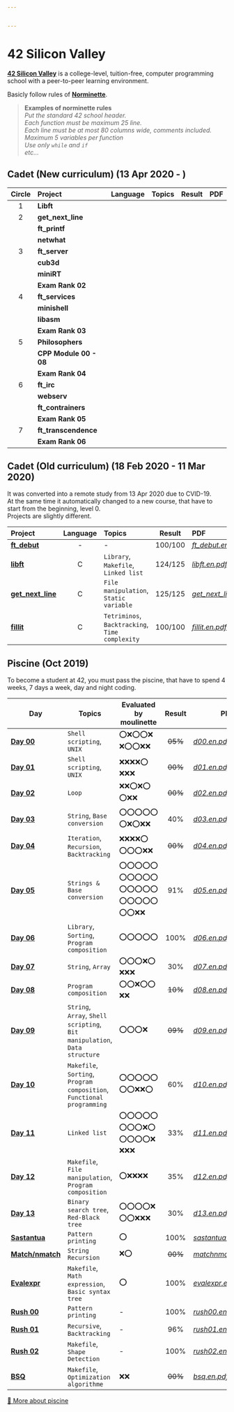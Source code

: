 ```yaml
---


---
```


<h1 id="silicon-valley">42 Silicon Valley</h1>
<p><strong><a href="https://www.42.us.org">42 Silicon Valley</a></strong> is a college-level, tuition-free, computer programming school with a peer-to-peer learning environment.</p>
<p>Basicly follow rules of <strong><a href="https://github.com/lisy0123/42/blob/master/norminette.en.pdf">Norminette</a></strong>.</p>
<blockquote>
<p><strong>Examples of norminette rules</strong><br>
<em>Put the standard 42 school header.</em><br>
<em>Each function must be maximum 25 line.</em><br>
<em>Each line must be at most 80 columns wide, comments included.</em><br>
<em>Maximum 5 variables per function</em><br>
<em>Use only <code>while</code> and <code>if</code></em><br>
<em>etc…</em></p>
</blockquote>
<h2 id="cadet-new-curriculum-13-apr-2020---">Cadet (New curriculum) (13 Apr 2020 - )</h2>

<table>
<thead>
<tr>
<th align="center">Circle</th>
<th align="left">Project</th>
<th align="center">Language</th>
<th align="left">Topics</th>
<th align="center">Result</th>
<th align="left">PDF</th>
</tr>
</thead>
<tbody>
<tr>
<td align="center">1</td>
<td align="left"><strong>Libft</strong></td>
<td align="center"></td>
<td align="left"></td>
<td align="center"></td>
<td align="left"></td>
</tr>
<tr>
<td align="center">2</td>
<td align="left"><strong>get_next_line</strong></td>
<td align="center"></td>
<td align="left"></td>
<td align="center"></td>
<td align="left"></td>
</tr>
<tr>
<td align="center"></td>
<td align="left"><strong>ft_printf</strong></td>
<td align="center"></td>
<td align="left"></td>
<td align="center"></td>
<td align="left"></td>
</tr>
<tr>
<td align="center"></td>
<td align="left"><strong>netwhat</strong></td>
<td align="center"></td>
<td align="left"></td>
<td align="center"></td>
<td align="left"></td>
</tr>
<tr>
<td align="center">3</td>
<td align="left"><strong>ft_server</strong></td>
<td align="center"></td>
<td align="left"></td>
<td align="center"></td>
<td align="left"></td>
</tr>
<tr>
<td align="center"></td>
<td align="left"><strong>cub3d</strong></td>
<td align="center"></td>
<td align="left"></td>
<td align="center"></td>
<td align="left"></td>
</tr>
<tr>
<td align="center"></td>
<td align="left"><strong>miniRT</strong></td>
<td align="center"></td>
<td align="left"></td>
<td align="center"></td>
<td align="left"></td>
</tr>
<tr>
<td align="center"></td>
<td align="left"><strong>Exam Rank 02</strong></td>
<td align="center"></td>
<td align="left"></td>
<td align="center"></td>
<td align="left"></td>
</tr>
<tr>
<td align="center">4</td>
<td align="left"><strong>ft_services</strong></td>
<td align="center"></td>
<td align="left"></td>
<td align="center"></td>
<td align="left"></td>
</tr>
<tr>
<td align="center"></td>
<td align="left"><strong>minishell</strong></td>
<td align="center"></td>
<td align="left"></td>
<td align="center"></td>
<td align="left"></td>
</tr>
<tr>
<td align="center"></td>
<td align="left"><strong>libasm</strong></td>
<td align="center"></td>
<td align="left"></td>
<td align="center"></td>
<td align="left"></td>
</tr>
<tr>
<td align="center"></td>
<td align="left"><strong>Exam Rank 03</strong></td>
<td align="center"></td>
<td align="left"></td>
<td align="center"></td>
<td align="left"></td>
</tr>
<tr>
<td align="center">5</td>
<td align="left"><strong>Philosophers</strong></td>
<td align="center"></td>
<td align="left"></td>
<td align="center"></td>
<td align="left"></td>
</tr>
<tr>
<td align="center"></td>
<td align="left"><strong>CPP Module 00 - 08</strong></td>
<td align="center"></td>
<td align="left"></td>
<td align="center"></td>
<td align="left"></td>
</tr>
<tr>
<td align="center"></td>
<td align="left"><strong>Exam Rank 04</strong></td>
<td align="center"></td>
<td align="left"></td>
<td align="center"></td>
<td align="left"></td>
</tr>
<tr>
<td align="center">6</td>
<td align="left"><strong>ft_irc</strong></td>
<td align="center"></td>
<td align="left"></td>
<td align="center"></td>
<td align="left"></td>
</tr>
<tr>
<td align="center"></td>
<td align="left"><strong>webserv</strong></td>
<td align="center"></td>
<td align="left"></td>
<td align="center"></td>
<td align="left"></td>
</tr>
<tr>
<td align="center"></td>
<td align="left"><strong>ft_contrainers</strong></td>
<td align="center"></td>
<td align="left"></td>
<td align="center"></td>
<td align="left"></td>
</tr>
<tr>
<td align="center"></td>
<td align="left"><strong>Exam Rank 05</strong></td>
<td align="center"></td>
<td align="left"></td>
<td align="center"></td>
<td align="left"></td>
</tr>
<tr>
<td align="center">7</td>
<td align="left"><strong>ft_transcendence</strong></td>
<td align="center"></td>
<td align="left"></td>
<td align="center"></td>
<td align="left"></td>
</tr>
<tr>
<td align="center"></td>
<td align="left"><strong>Exam Rank 06</strong></td>
<td align="center"></td>
<td align="left"></td>
<td align="center"></td>
<td align="left"></td>
</tr>
</tbody>
</table><h2 id="cadet-old-curriculum-18-feb-2020---11-mar-2020">Cadet (Old curriculum) (18 Feb 2020 - 11 Mar 2020)</h2>
<p>It was converted into a remote study from 13 Apr 2020 due to CVID-19.<br>
At the same time it automatically changed to a new course, that have to start from the beginning, level 0.<br>
Projects are slightly different.</p>

<table>
<thead>
<tr>
<th align="left">Project</th>
<th align="center">Language</th>
<th align="left">Topics</th>
<th align="center">Result</th>
<th align="left">PDF</th>
</tr>
</thead>
<tbody>
<tr>
<td align="left"><a href="https://github.com/lisy0123/42/tree/master/Cadet_old/ft_debut"><strong>ft_debut</strong></a></td>
<td align="center">-</td>
<td align="left">-</td>
<td align="center">100/100</td>
<td align="left"><a href="https://github.com/lisy0123/42/blob/master/Cadet_old/PDF/ft_debut.en.pdf"><em>ft_debut.en.pdf</em></a></td>
</tr>
<tr>
<td align="left"><a href="https://github.com/lisy0123/42/tree/master/Cadet_old/libft"><strong>libft</strong></a></td>
<td align="center">C</td>
<td align="left"><code>Library</code>, <code>Makefile</code>, <code>Linked list</code></td>
<td align="center">124/125</td>
<td align="left"><a href="https://github.com/lisy0123/42/blob/master/Cadet_old/PDF/libft.en.pdf"><em>libft.en.pdf</em></a></td>
</tr>
<tr>
<td align="left"><a href="https://github.com/lisy0123/42/tree/master/Cadet_old/get_next_line"><strong>get_next_line</strong></a></td>
<td align="center">C</td>
<td align="left"><code>File manipulation</code>, <code>Static variable</code></td>
<td align="center">125/125</td>
<td align="left"><a href="https://github.com/lisy0123/42/blob/master/Cadet_old/PDF/get_next_line.en.pdf"><em>get_next_line.en.pdf</em></a></td>
</tr>
<tr>
<td align="left"><a href="https://github.com/lisy0123/42/tree/master/Cadet_old/fillit"><strong>fillit</strong></a></td>
<td align="center">C</td>
<td align="left"><code>Tetriminos</code>, <code>Backtracking</code>, <code>Time complexity</code></td>
<td align="center">100/100</td>
<td align="left"><a href="https://github.com/lisy0123/42/blob/master/Cadet_old/PDF/fillit.en.pdf"><em>fillit.en.pdf</em></a></td>
</tr>
</tbody>
</table><h2 id="piscine-oct-2019">Piscine (Oct 2019)</h2>
<p>To become a student at 42, you must pass the piscine, that have to spend 4 weeks, 7 days a week, day and night coding.</p>

<table>
<thead>
<tr>
<th>Day</th>
<th>Topics</th>
<th>Evaluated by moulinette</th>
<th align="center">Result</th>
<th>PDF</th>
</tr>
</thead>
<tbody>
<tr>
<td><a href="https://github.com/lisy0123/42/tree/master/Piscine/d00"><strong>Day 00</strong></a></td>
<td><code>Shell scripting</code>, <code>UNIX</code></td>
<td>⭕️❌⭕️⭕️❌ ❌⭕️⭕️❌❌</td>
<td align="center"><s>05%</s></td>
<td><a href="https://github.com/lisy0123/42/blob/master/Piscine/PDF/d00.en.pdf"><em>d00.en.pdf</em></a></td>
</tr>
<tr>
<td><a href="https://github.com/lisy0123/42/tree/master/Piscine/d01"><strong>Day 01</strong></a></td>
<td><code>Shell scripting</code>, <code>UNIX</code></td>
<td>❌❌❌❌⭕️ ❌❌❌</td>
<td align="center"><s>00%</s></td>
<td><a href="https://github.com/lisy0123/42/blob/master/Piscine/PDF/d01.en.pdf"><em>d01.en.pdf</em></a></td>
</tr>
<tr>
<td><a href="https://github.com/lisy0123/42/tree/master/Piscine/d02"><strong>Day 02</strong></a></td>
<td><code>Loop</code></td>
<td>❌❌⭕️❌⭕️ ⭕️❌❌</td>
<td align="center"><s>00%</s></td>
<td><a href="https://github.com/lisy0123/42/blob/master/Piscine/PDF/d02.en.pdf"><em>d02.en.pdf</em></a></td>
</tr>
<tr>
<td><a href="https://github.com/lisy0123/42/tree/master/Piscine/d03"><strong>Day 03</strong></a></td>
<td><code>String</code>, <code>Base conversion</code></td>
<td>⭕️⭕️⭕️⭕️⭕️ ⭕️❌⭕️❌❌</td>
<td align="center">40%</td>
<td><a href="https://github.com/lisy0123/42/blob/master/Piscine/PDF/d03.en.pdf"><em>d03.en.pdf</em></a></td>
</tr>
<tr>
<td><a href="https://github.com/lisy0123/42/tree/master/Piscine/d04"><strong>Day 04</strong></a></td>
<td><code>Iteration</code>, <code>Recursion</code>, <code>Backtracking</code></td>
<td>❌❌❌❌⭕️ ⭕️⭕️⭕️❌❌</td>
<td align="center"><s>00%</s></td>
<td><a href="https://github.com/lisy0123/42/blob/master/Piscine/PDF/d04.en.pdf"><em>d04.en.pdf</em></a></td>
</tr>
<tr>
<td><a href="https://github.com/lisy0123/42/tree/master/Piscine/d05"><strong>Day 05</strong></a></td>
<td><code>Strings &amp; Base conversion</code></td>
<td>⭕️⭕️⭕️⭕️⭕️ ⭕️⭕️⭕️⭕️⭕️ ⭕️⭕️⭕️⭕️⭕️ ⭕️⭕️⭕️⭕️⭕️ ⭕️⭕️❌❌</td>
<td align="center">91%</td>
<td><a href="https://github.com/lisy0123/42/blob/master/Piscine/PDF/d05.en.pdf"><em>d05.en.pdf</em></a></td>
</tr>
<tr>
<td><a href="https://github.com/lisy0123/42/tree/master/Piscine/d06"><strong>Day 06</strong></a></td>
<td><code>Library</code>, <code>Sorting</code>, <code>Program composition</code></td>
<td>⭕️⭕️⭕️⭕️⭕️</td>
<td align="center">100%</td>
<td><a href="https://github.com/lisy0123/42/blob/master/Piscine/PDF/d06.en.pdf"><em>d06.en.pdf</em></a></td>
</tr>
<tr>
<td><a href="https://github.com/lisy0123/42/tree/master/Piscine/d07"><strong>Day 07</strong></a></td>
<td><code>String</code>, <code>Array</code></td>
<td>⭕️⭕️⭕️❌⭕️ ❌❌❌</td>
<td align="center">30%</td>
<td><a href="https://github.com/lisy0123/42/blob/master/Piscine/PDF/d07.en.pdf"><em>d07.en.pdf</em></a></td>
</tr>
<tr>
<td><a href="https://github.com/lisy0123/42/tree/master/Piscine/d08"><strong>Day 08</strong></a></td>
<td><code>Program composition</code></td>
<td>⭕️⭕️❌⭕️⭕️ ❌❌</td>
<td align="center"><s>10%</s></td>
<td><a href="https://github.com/lisy0123/42/blob/master/Piscine/PDF/d08.en.pdf"><em>d08.en.pdf</em></a></td>
</tr>
<tr>
<td><a href="https://github.com/lisy0123/42/tree/master/Piscine/d09"><strong>Day 09</strong></a></td>
<td><code>String</code>, <code>Array</code>, <code>Shell scripting</code>, <code>Bit manipulation</code>, <code>Data structure</code></td>
<td>⭕️⭕️⭕️❌</td>
<td align="center"><s>09%</s></td>
<td><a href="https://github.com/lisy0123/42/blob/master/Piscine/PDF/d09.en.pdf"><em>d09.en.pdf</em></a></td>
</tr>
<tr>
<td><a href="https://github.com/lisy0123/42/tree/master/Piscine/d10"><strong>Day 10</strong></a></td>
<td><code>Makefile</code>, <code>Sorting</code>, <code>Program composition</code>, <code>Functional programming</code></td>
<td>⭕️⭕️⭕️⭕️⭕️ ⭕️⭕️❌❌⭕️</td>
<td align="center">60%</td>
<td><a href="https://github.com/lisy0123/42/blob/master/Piscine/PDF/d10.en.pdf"><em>d10.en.pdf</em></a></td>
</tr>
<tr>
<td><a href="https://github.com/lisy0123/42/tree/master/Piscine/d11"><strong>Day 11</strong></a></td>
<td><code>Linked list</code></td>
<td>⭕️⭕️⭕️⭕️⭕️ ⭕️⭕️⭕️❌⭕️ ⭕️⭕️⭕️⭕️❌ ❌❌❌</td>
<td align="center">33%</td>
<td><a href="https://github.com/lisy0123/42/blob/master/Piscine/PDF/d11.en.pdf"><em>d11.en.pdf</em></a></td>
</tr>
<tr>
<td><a href="https://github.com/lisy0123/42/tree/master/Piscine/d12"><strong>Day 12</strong></a></td>
<td><code>Makefile</code>, <code>File manipulation</code>, <code>Program composition</code></td>
<td>⭕️❌❌❌❌</td>
<td align="center">35%</td>
<td><a href="https://github.com/lisy0123/42/blob/master/Piscine/PDF/d12.en.pdf"><em>d12.en.pdf</em></a></td>
</tr>
<tr>
<td><a href="https://github.com/lisy0123/42/tree/master/Piscine/d13"><strong>Day 13</strong></a></td>
<td><code>Binary search tree</code>, <code>Red-Black tree</code></td>
<td>⭕️⭕️⭕️⭕️❌ ⭕️⭕️❌❌❌</td>
<td align="center">30%</td>
<td><a href="https://github.com/lisy0123/42/blob/master/Piscine/PDF/d13.en.pdf"><em>d13.en.pdf</em></a></td>
</tr>
<tr>
<td><a href="https://github.com/lisy0123/42/tree/master/Piscine/sastantua"><strong>Sastantua</strong></a></td>
<td><code>Pattern printing</code></td>
<td>⭕️</td>
<td align="center">100%</td>
<td><a href="https://github.com/lisy0123/42/blob/master/Piscine/PDF/sastantua.en.pdf"><em>sastantua.en.pdf</em></a></td>
</tr>
<tr>
<td><a href="https://github.com/lisy0123/42/tree/master/Piscine/matchnmatch"><strong>Match/nmatch</strong></a></td>
<td><code>String Recursion</code></td>
<td>❌⭕️</td>
<td align="center"><s>00%</s></td>
<td><a href="https://github.com/lisy0123/42/blob/master/Piscine/PDF/matchnmatch.en.pdf"><em>matchnmatch.en.pdf</em></a></td>
</tr>
<tr>
<td><a href="https://github.com/lisy0123/42/tree/master/Piscine/evalexpr"><strong>Evalexpr</strong></a></td>
<td><code>Makefile</code>, <code>Math expression</code>, <code>Basic syntax tree</code></td>
<td>⭕️</td>
<td align="center">100%</td>
<td><a href="https://github.com/lisy0123/42/blob/master/Piscine/PDF/evalexpr.en.pdf"><em>evalexpr.en.pdf</em></a></td>
</tr>
<tr>
<td><a href="https://github.com/lisy0123/42/tree/master/Piscine/rush00"><strong>Rush 00</strong></a></td>
<td><code>Pattern printing</code></td>
<td>-</td>
<td align="center">100%</td>
<td><a href="https://github.com/lisy0123/42/blob/master/Piscine/PDF/rush00.en.pdf"><em>rush00.en.pdf</em></a></td>
</tr>
<tr>
<td><a href="https://github.com/lisy0123/42/tree/master/Piscine/rush01"><strong>Rush 01</strong></a></td>
<td><code>Recursive</code>, <code>Backtracking</code></td>
<td>-</td>
<td align="center">96%</td>
<td><a href="https://github.com/lisy0123/42/blob/master/Piscine/PDF/rush01.en.pdf"><em>rush01.en.pdf</em></a></td>
</tr>
<tr>
<td><a href="https://github.com/lisy0123/42/tree/master/Piscine/rush02"><strong>Rush 02</strong></a></td>
<td><code>Makefile</code>, <code>Shape Detection</code></td>
<td>-</td>
<td align="center">100%</td>
<td><a href="https://github.com/lisy0123/42/blob/master/Piscine/PDF/rush02.en.pdf"><em>rush02.en.pdf</em></a></td>
</tr>
<tr>
<td><a href="https://github.com/lisy0123/42/tree/master/Piscine/bsq"><strong>BSQ</strong></a></td>
<td><code>Makefile</code>, <code>Optimization algorithme</code></td>
<td>❌❌</td>
<td align="center"><s>00%</s></td>
<td><a href="https://github.com/lisy0123/42/blob/master/Piscine/PDF/bsq.en.pdf"><em>bsq.en.pdf</em></a></td>
</tr>
</tbody>
</table><p><a href="https://www.42.us.org/program/piscine">📖 More about piscine</a></p>

